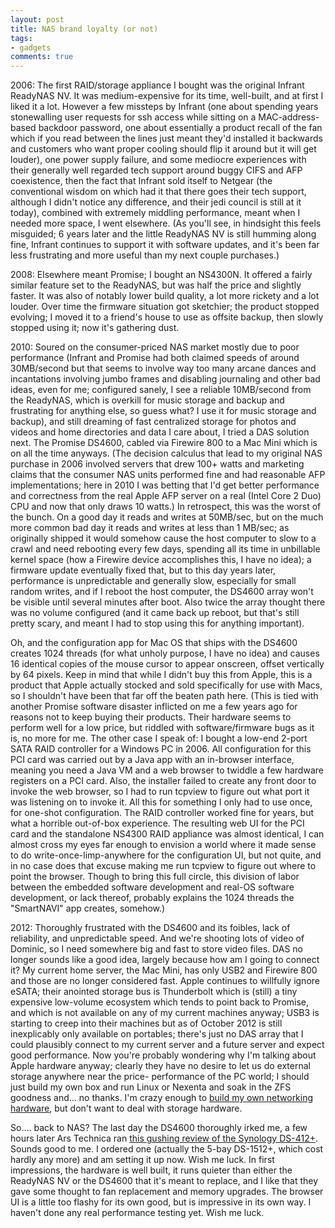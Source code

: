 ```yaml
---
layout: post
title: NAS brand loyalty (or not)
tags:
- gadgets
comments: true
---
```

2006: The first RAID/storage appliance I bought was the original Infrant
ReadyNAS NV. It was medium-expensive for its time, well-built, and at first I
liked it a lot. However a few missteps by Infrant (one about spending years
stonewalling user requests for ssh access while sitting on a MAC-address-based
backdoor password, one about essentially a product recall of the fan which if
you read between the lines just meant they'd installed it backwards and
customers who want proper cooling should flip it around but it will get
louder), one power supply failure, and some mediocre experiences with their
generally well regarded tech support around buggy CIFS and AFP coexistence,
then the fact that Infrant sold itself to Netgear (the conventional wisdom on
which had it that there goes their tech support, although I didn't notice any
difference, and their jedi council is still at it today), combined with
extremely middling performance, meant when I needed more space, I went
elsewhere. (As you'll see, in hindsight this feels misguided; 6 years later
and the little ReadyNAS NV is still humming along fine, Infrant continues to
support it with software updates, and it's been far less frustrating and more
useful than my next couple purchases.)

2008: Elsewhere meant Promise; I bought an NS4300N. It offered a fairly
similar feature set to the ReadyNAS, but was half the price and slightly
faster. It was also of notably lower build quality, a lot more rickety and a
lot louder. Over time the firmware situation got sketchier; the product
stopped evolving; I moved it to a friend's house to use as offsite backup,
then slowly stopped using it; now it's gathering dust.

2010: Soured on the consumer-priced NAS market mostly due to poor performance
(Infrant and Promise had both claimed speeds of around 30MB/second but that
seems to involve way too many arcane dances and incantations involving jumbo
frames and disabling journaling and other bad ideas, even for me; configured
sanely, I see a reliable 10MB/second from the ReadyNAS, which is overkill for
music storage and backup and frustrating for anything else, so guess what? I
use it for music storage and backup), and still dreaming of fast centralized
storage for photos and videos and home directories and data I care about, I
tried a DAS solution next. The Promise DS4600, cabled via Firewire 800 to a
Mac Mini which is on all the time anyways. (The decision calculus that lead to
my original NAS purchase in 2006 involved servers that drew 100+ watts and
marketing claims that the consumer NAS units performed fine and had reasonable
AFP implementations; here in 2010 I was betting that I'd get better
performance and correctness from the real Apple AFP server on a real (Intel
Core 2 Duo) CPU and now that only draws 10 watts.) In retrospect, this was the
worst of the bunch. On a good day it reads and writes at 50MB/sec, but on the
much more common bad day it reads and writes at less than 1 MB/sec; as
originally shipped it would somehow cause the host computer to slow to a crawl
and need rebooting every few days, spending all its time in unbillable kernel
space (how a Firewire device accomplishes this, I have no idea); a firmware
update eventually fixed that, but to this day years later, performance is
unpredictable and generally slow, especially for small random writes, and if I
reboot the host computer, the DS4600 array won't be visible until several
minutes after boot. Also twice the array thought there was no volume
configured (and it came back up reboot, but that's still pretty scary, and
meant I had to stop using this for anything important).

Oh, and the configuration app for Mac OS that ships with the DS4600 creates
1024 threads (for what unholy purpose, I have no idea) and causes 16 identical
copies of the mouse cursor to appear onscreen, offset vertically by 64 pixels.
Keep in mind that while I didn't buy this from Apple, this is a product that
Apple actually stocked and sold specifically for use with Macs, so I shouldn't
have been that far off the beaten path here. (This is tied with another
Promise software disaster inflicted on me a few years ago for reasons not to
keep buying their products. Their hardware seems to perform well for a low
price, but riddled with software/firmware bugs as it is, no more for me. The
other case I speak of: I bought a low-end 2-port SATA RAID controller for a
Windows PC in 2006. All configuration for this PCI card was carried out by a
Java app with an in-browser interface, meaning you need a Java VM and a web
browser to twiddle a few hardware registers on a PCI card. Also, the installer
failed to create any front door to invoke the web browser, so I had to run
tcpview to figure out what port it was listening on to invoke it. All this for
something I only had to use once, for one-shot configuration. The RAID
controller worked fine for years, but what a horrible out-of-box experience.
The resulting web UI for the PCI card and the standalone NS4300 RAID appliance
was almost identical, I can almost cross my eyes far enough to envision a
world where it made sense to do write-once-limp-anywhere for the configuration
UI, but not quite, and in no case does that excuse making me run tcpview to
figure out where to point the browser. Though to bring this full circle, this
division of labor between the embedded software development and real-OS
software development, or lack thereof, probably explains the 1024 threads the
"SmartNAVI" app creates, somehow.)

2012: Thoroughly frustrated with the DS4600 and its foibles, lack of
reliability, and unpredictable speed. And we're shooting lots of video of
Dominic, so I need somewhere big and fast to store video files. DAS no longer
sounds like a good idea, largely because how am I going to connect it? My
current home server, the Mac Mini, has only USB2 and Firewire 800 and those
are no longer considered fast. Apple continues to willfully ignore eSATA;
their anointed storage bus is Thunderbolt which is (still) a tiny expensive
low-volume ecosystem which tends to point back to Promise, and which is not
available on any of my current machines anyway; USB3 is starting to creep into
their machines but as of October 2012 is still inexplicably only available on
portables; there's just no DAS array that I could plausibly connect to my
current server and a future server and expect good performance. Now you're
probably wondering why I'm talking about Apple hardware anyway; clearly they
have no desire to let us do external storage anywhere near the price-
performance of the PC world; I should just build my own box and run Linux or
Nexenta and soak in the ZFS goodness and… no thanks. I'm crazy enough to
[build my own networking hardware](http://blog.metamatt.com/blog/2012/03/19/custom-built-linux-router-no-thanks-to-realtek/), but don't want to deal with storage hardware.

So…. back to NAS? The last day the DS4600 thoroughly irked me, a few hours
later Ars Technica ran [this gushing review of the Synology DS-412+](http://arstechnica.com/gadgets/2012/09/synology-ds-412-is-fast-fun-and-flexible/). Sounds good to me. I ordered one (actually the 5-bay DS-1512+,
which cost hardly any more) and am setting it up now. Wish me luck. In first
impressions, the hardware is well built, it runs quieter than either the
ReadyNAS NV or the DS4600 that it's meant to replace, and I like that they
gave some thought to fan replacement and memory upgrades. The browser UI is a
little too flashy for its own good, but is impressive in its own way. I
haven't done any real performance testing yet. Wish me luck.
